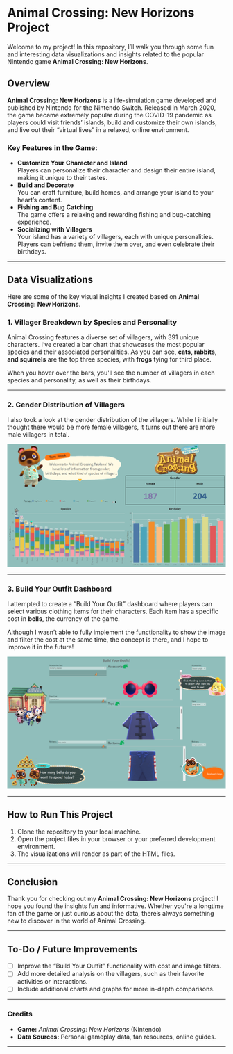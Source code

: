 # Animal Crossing: New Horizons Project

Welcome to my project! In this repository, I’ll walk you through some fun and interesting data visualizations and insights related to the popular Nintendo game **Animal Crossing: New Horizons**.

## Overview
**Animal Crossing: New Horizons** is a life-simulation game developed and published by Nintendo for the Nintendo Switch. Released in March 2020, the game became extremely popular during the COVID-19 pandemic as players could visit friends’ islands, build and customize their own islands, and live out their “virtual lives” in a relaxed, online environment.

### Key Features in the Game:
- **Customize Your Character and Island**  
  Players can personalize their character and design their entire island, making it unique to their tastes.
- **Build and Decorate**  
  You can craft furniture, build homes, and arrange your island to your heart’s content.
- **Fishing and Bug Catching**  
  The game offers a relaxing and rewarding fishing and bug-catching experience.
- **Socializing with Villagers**  
  Your island has a variety of villagers, each with unique personalities. Players can befriend them, invite them over, and even celebrate their birthdays.

---

## Data Visualizations

Here are some of the key visual insights I created based on **Animal Crossing: New Horizons**.

### 1. **Villager Breakdown by Species and Personality**

Animal Crossing features a diverse set of villagers, with 391 unique characters. I’ve created a bar chart that showcases the most popular species and their associated personalities. As you can see, **cats, rabbits, and squirrels** are the top three species, with **frogs** tying for third place.

When you hover over the bars, you'll see the number of villagers in each species and personality, as well as their birthdays.

---

### 2. **Gender Distribution of Villagers**

I also took a look at the gender distribution of the villagers. While I initially thought there would be more female villagers, it turns out there are more male villagers in total.

![Villager Species and Personality Chart](visuals/villager-chart.png)

---

### 3. **Build Your Outfit Dashboard**

I attempted to create a “Build Your Outfit” dashboard where players can select various clothing items for their characters. Each item has a specific cost in **bells**, the currency of the game.

Although I wasn’t able to fully implement the functionality to show the image and filter the cost at the same time, the concept is there, and I hope to improve it in the future!

![Build Your Outfit](visuals/build-your-outfit.png)

---

## How to Run This Project

1. Clone the repository to your local machine.
2. Open the project files in your browser or your preferred development environment.
3. The visualizations will render as part of the HTML files.

---

## Conclusion

Thank you for checking out my **Animal Crossing: New Horizons** project! I hope you found the insights fun and informative. Whether you're a longtime fan of the game or just curious about the data, there’s always something new to discover in the world of Animal Crossing.

---

## To-Do / Future Improvements

- [ ] Improve the “Build Your Outfit” functionality with cost and image filters.
- [ ] Add more detailed analysis on the villagers, such as their favorite activities or interactions.
- [ ] Include additional charts and graphs for more in-depth comparisons.

---

### Credits

- **Game:** *Animal Crossing: New Horizons* (Nintendo)
- **Data Sources:** Personal gameplay data, fan resources, online guides.

---

